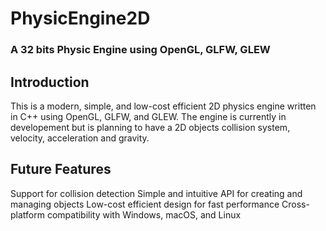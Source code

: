 # PhysicEngine2D
### A 32 bits Physic Engine using OpenGL, GLFW, GLEW

## Introduction
This is a modern, simple, and low-cost efficient 2D physics engine written in C++ using OpenGL, GLFW, and GLEW. The engine is currently in developement but is planning to have a 2D objects collision system, velocity, acceleration and gravity.

## Future Features
Support for collision detection
Simple and intuitive API for creating and managing objects
Low-cost efficient design for fast performance
Cross-platform compatibility with Windows, macOS, and Linux
